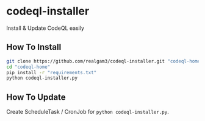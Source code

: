# codeql-installer

Install & Update CodeQL easily

## How To Install

```bash
git clone https://github.com/realgam3/codeql-installer.git "codeql-home"
cd "codeql-home"
pip install -r "requirements.txt"
python codeql-installer.py
```

## How To Update

Create ScheduleTask / CronJob for `python codeql-installer.py`.
